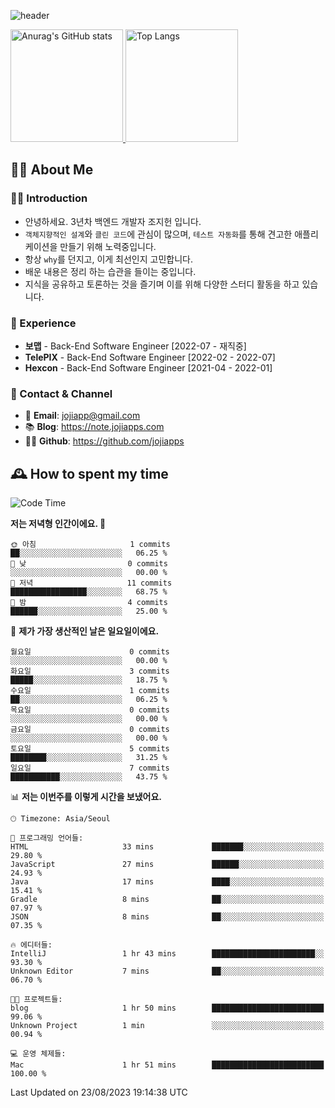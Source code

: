 ![header](https://capsule-render.vercel.app/api?type=transparent&fontColor=6b32af&height=200&text=Back-End%20Developer&fontSize=60)

<a href="#">
  <img height="180px" src="https://github-readme-stats.vercel.app/api?username=jojiapps&show_icons=true&theme=midnight-purple&locale=kr" alt="Anurag's GitHub stats"/>
</a>

<a href="#">
  <img height="180px" src="https://github-readme-stats.vercel.app/api/top-langs/?username=jojiapps&theme=midnight-purple&layout=compact&locale=kr" alt="Top Langs"/>
</a>

## 💁‍♂️ About Me

### 🙇‍♂️ Introduction

- 안녕하세요. 3년차 백엔드 개발자 조지헌 입니다.
- `객체지향적인 설계`와 `클린 코드`에 관심이 많으며, `테스트 자동화`를 통해 견고한 애플리케이션을 만들기 위해 노력중입니다.
- 항상 `why`를 던지고, 이게 최선인지 고민합니다.
- 배운 내용은 정리 하는 습관을 들이는 중입니다.
- 지식을 공유하고 토론하는 것을 즐기며 이를 위해 다양한 스터디 활동을 하고 있습니다.

### 💼 Experience

- **보맵** - Back-End Software Engineer [2022-07 - 재직중]
- **TelePIX** - Back-End Software Engineer [2022-02 - 2022-07]
- **Hexcon** - Back-End Software Engineer [2021-04 - 2022-01]

### 🤝 Contact & Channel

- 📧 **Email**: jojiapp@gmail.com
- 📚 **Blog**: https://note.jojiapps.com
- 👨‍💻 **Github**: https://github.com/jojiapps

## 🕰 How to spent my time
<!--START_SECTION:waka-->
![Code Time](http://img.shields.io/badge/Code%20Time-556%20hrs%2019%20mins-blue)

**저는 저녁형 인간이에요. 🦉** 

```text
🌞 아침                     1 commits           ██░░░░░░░░░░░░░░░░░░░░░░░   06.25 % 
🌆 낮　                     0 commits           ░░░░░░░░░░░░░░░░░░░░░░░░░   00.00 % 
🌃 저녁                     11 commits          █████████████████░░░░░░░░   68.75 % 
🌙 밤　                     4 commits           ██████░░░░░░░░░░░░░░░░░░░   25.00 % 
```
📅 **제가 가장 생산적인 날은 일요일이에요.** 

```text
월요일                      0 commits           ░░░░░░░░░░░░░░░░░░░░░░░░░   00.00 % 
화요일                      3 commits           █████░░░░░░░░░░░░░░░░░░░░   18.75 % 
수요일                      1 commits           ██░░░░░░░░░░░░░░░░░░░░░░░   06.25 % 
목요일                      0 commits           ░░░░░░░░░░░░░░░░░░░░░░░░░   00.00 % 
금요일                      0 commits           ░░░░░░░░░░░░░░░░░░░░░░░░░   00.00 % 
토요일                      5 commits           ████████░░░░░░░░░░░░░░░░░   31.25 % 
일요일                      7 commits           ███████████░░░░░░░░░░░░░░   43.75 % 
```


📊 **저는 이번주를 이렇게 시간을 보냈어요.** 

```text
🕑︎ Timezone: Asia/Seoul

💬 프로그래밍 언어들: 
HTML                     33 mins             ███████░░░░░░░░░░░░░░░░░░   29.80 % 
JavaScript               27 mins             ██████░░░░░░░░░░░░░░░░░░░   24.93 % 
Java                     17 mins             ████░░░░░░░░░░░░░░░░░░░░░   15.41 % 
Gradle                   8 mins              ██░░░░░░░░░░░░░░░░░░░░░░░   07.97 % 
JSON                     8 mins              ██░░░░░░░░░░░░░░░░░░░░░░░   07.35 % 

🔥 에디터들: 
IntelliJ                 1 hr 43 mins        ███████████████████████░░   93.30 % 
Unknown Editor           7 mins              ██░░░░░░░░░░░░░░░░░░░░░░░   06.70 % 

🐱‍💻 프로젝트들: 
blog                     1 hr 50 mins        █████████████████████████   99.06 % 
Unknown Project          1 min               ░░░░░░░░░░░░░░░░░░░░░░░░░   00.94 % 

💻 운영 체제들: 
Mac                      1 hr 51 mins        █████████████████████████   100.00 % 
```


 Last Updated on 23/08/2023 19:14:38 UTC
<!--END_SECTION:waka-->
